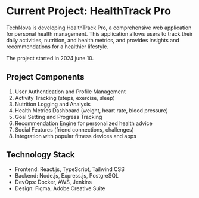 # Current Project: HealthTrack Pro
TechNova is developing HealthTrack Pro, a comprehensive web application for personal health management. This application allows users to track their daily activities, nutrition, and health metrics, and provides insights and recommendations for a healthier lifestyle.

The project started in 2024 june 10.

## Project Components
1. User Authentication and Profile Management
2. Activity Tracking (steps, exercise, sleep)
3. Nutrition Logging and Analysis
4. Health Metrics Dashboard (weight, heart rate, blood pressure)
5. Goal Setting and Progress Tracking
6. Recommendation Engine for personalized health advice
7. Social Features (friend connections, challenges)
8. Integration with popular fitness devices and apps

## Technology Stack
- Frontend: React.js, TypeScript, Tailwind CSS
- Backend: Node.js, Express.js, PostgreSQL
- DevOps: Docker, AWS, Jenkins
- Design: Figma, Adobe Creative Suite

